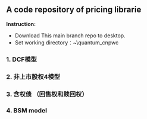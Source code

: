 ## A code repository of pricing librarie

**Instruction:** 
- Download This main branch repo to desktop. 
- Set working directory：~\quantum_cnpwc


### 1. DCF模型
### 2. 非上市股权4模型
### 3. 含权债 （回售权和赎回权）
### 4. BSM model
